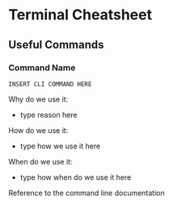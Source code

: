 # Terminal Cheatsheet

## Useful Commands

### Command Name

`INSERT CLI COMMAND HERE`

Why do we use it:
- type reason here

How do we use it:
- type how we use it here

When do we use it:
- type how when do we use it here

Reference to the command line documentation